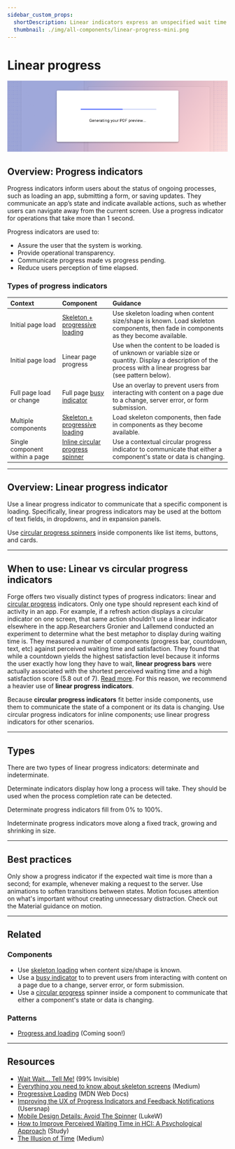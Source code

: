 ```yaml
---
sidebar_custom_props:
  shortDescription: Linear indicators express an unspecified wait time or display the length of a process.
  thumbnail: ./img/all-components/linear-progress-mini.png
---
```


# Linear progress

<ComponentVisual storybookUrl="https://forge.tylerdev.io/main/?path=/docs/components-linear-progress--docs">

![](./images/linear-progress.png)

</ComponentVisual>

## Overview: Progress indicators

Progress indicators inform users about the status of ongoing processes, such as loading an app, submitting a form, or saving updates. They communicate an app’s state and indicate available actions, such as whether users can navigate away from the current screen. Use a progress indicator for operations that take more than 1 second.

Progress indicators are used to:

- Assure the user that the system is working.
- Provide operational transparency.
- Communicate progress made vs progress pending.
- Reduce users perception of time elapsed.

### Types of progress indicators

| Context                        | Component                                                        | Guidance
| :------------------------------| :--------------------------------------------------------------- | :----------------
| Initial page load              | [Skeleton + progressive loading](/components/progress-and-loading/skeleton)           | Use skeleton loading when content size/shape is known. Load skeleton components, then fade in components as they become available.
| Initial page load              | Linear page progress                                             | Use when the content to be loaded is of unknown or variable size or quantity. Display a description of the process with a linear progress bar (see pattern below).
| Full page load or change       | Full page [busy indicator](/components/notifications-and-messages/busy-indicator)           | Use an overlay to prevent users from interacting with content on a page due to a change, server error, or form submission.
| Multiple components            | [Skeleton + progressive loading](/components/progress-and-loading/skeleton)           | Load skeleton components, then fade in components as they become available.
| Single component within a page | [Inline circular progress spinner](/components/progress-and-loading/circular-progress) | Use a contextual circular progress indicator to communicate that either a component's state or data is changing.

---

## Overview: Linear progress indicator

Use a linear progress indicator to communicate that a specific component is loading. Specifically, linear progress indicators may be used at the bottom of text fields, in dropdowns, and in expansion panels. 

Use [circular progress spinners](/components/progress-and-loading/circular-progress) inside components like list items, buttons, and cards. 

---

## When to use: Linear vs circular progress indicators

Forge offers two visually distinct types of progress indicators: linear and [circular progress](/components/progress-and-loading/circular-progress) indicators. Only one type should represent each kind of activity in an app. For example, if a refresh action displays a circular indicator on one screen, that same action shouldn’t use a linear indicator elsewhere in the app.Researchers Gronier and Lallemend conducted an experiment to determine what the best metaphor to display during waiting time is. They measured a number of components (progress bar, countdown, text, etc) against perceived waiting time and satisfaction. They found that while a countdown yields the highest satisfaction level because it informs the user exactly how long they have to wait, **linear progress bars** were actually associated with the shortest perceived waiting time and a high satisfaction score (5.8 out of 7). [Read more](http://www.guillaumegronier.com/cv/resources/Articles/2013_WorkshopHCI_Gronier.pdf). For this reason, we recommend a heavier use of **linear progress indicators**. 

Because **circular progress indicators** fit better inside components, use them to communicate the state of a component or its data is changing. Use circular progress indicators for inline components; use linear progress indicators for other scenarios.

---

## Types 

There are two types of linear progress indicators: determinate and indeterminate. 

Determinate indicators display how long a process will take. They should be used when the process completion rate can be detected.

Determinate progress indicators fill from 0% to 100%.

Indeterminate progress indicators move along a fixed track, growing and shrinking in size.

---

## Best practices 

<DoDontGrid>
  <DoDontTextSection>
    <DoDontText type="do">Only show a progress indicator if the expected wait time is more than a second; for example, whenever making a request to the server.</DoDontText>
    <DoDontText type="do">Use animations to soften transitions between states. Motion focuses attention on what's important without creating unnecessary distraction. Check out the Material guidance on motion.</DoDontText>
  </DoDontTextSection>
</DoDontGrid>

---

## Related 

### Components

- Use [skeleton loading](/components/progress-and-loading/skeleton) when content size/shape is known.
- Use a [busy indicator](/components/notifications-and-messages/busy-indicator) to to prevent users from interacting with content on a page due to a change, server error, or form submission.
- Use a [circular progress](/components/progress-and-loading/circular-progress) spinner inside a component to communicate that either a component's state or data is changing.

### Patterns

- [Progress and loading](#) (Coming soon!)

---

## Resources

- [Wait Wait... Tell Me!](https://99percentinvisible.org/episode/wait-wait-tell-me/transcript/) (99% Invisible)
- [Everything you need to know about skeleton screens](https://uxdesign.cc/what-you-should-know-about-skeleton-screens-a820c45a571a) (Medium)
- [Progressive Loading](https://developer.mozilla.org/en-US/docs/Web/Progressive_web_apps/Loading) (MDN Web Docs)
- [Improving the UX of Progress Indicators and Feedback Notifications](https://usersnap.com/blog/progress-indicators/) (Usersnap)
- [Mobile Design Details: Avoid The Spinner](https://www.lukew.com/ff/entry.asp?1797) (LukeW)
- [How to Improve Perceived Waiting Time in HCI: A Psychological Approach](http://www.guillaumegronier.com/cv/resources/Articles/2013_WorkshopHCI_Gronier.pdf) (Study)
- [The Illusion of Time](https://medium.com/swlh/the-illusion-of-time-8f321fa2f191) (Medium)
